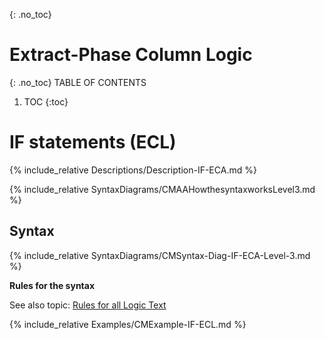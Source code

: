 {: .no_toc}
# Extract-Phase Column Logic 

{: .no_toc}
TABLE OF CONTENTS 
1. TOC
{:toc}  

# IF statements (ECL) 

{% include_relative Descriptions/Description-IF-ECA.md %}

{% include_relative SyntaxDiagrams/CMAAHowthesyntaxworksLevel3.md %}

## Syntax 

{% include_relative SyntaxDiagrams/CMSyntax-Diag-IF-ECA-Level-3.md %}

**Rules for the syntax**

See also topic: [Rules for all Logic Text](../../Workbench/RulesforallLogicText.md) 

{% include_relative Examples/CMExample-IF-ECL.md %} 

